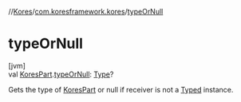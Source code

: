 //[Kores](../../index.md)/[com.koresframework.kores](index.md)/[typeOrNull](type-or-null.md)

# typeOrNull

[jvm]\
val [KoresPart](-kores-part/index.md).[typeOrNull](type-or-null.md): [Type](https://docs.oracle.com/javase/8/docs/api/java/lang/reflect/Type.html)?

Gets the type of [KoresPart](-kores-part/index.md) or null if receiver is not a [Typed](../com.koresframework.kores.base/-typed/index.md) instance.
